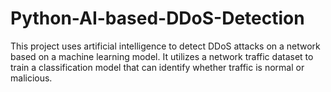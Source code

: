 # Python-AI-based-DDoS-Detection
This project uses artificial intelligence to detect DDoS attacks on a network based on a machine learning model. It utilizes a network traffic dataset to train a classification model that can identify whether traffic is normal or malicious.
